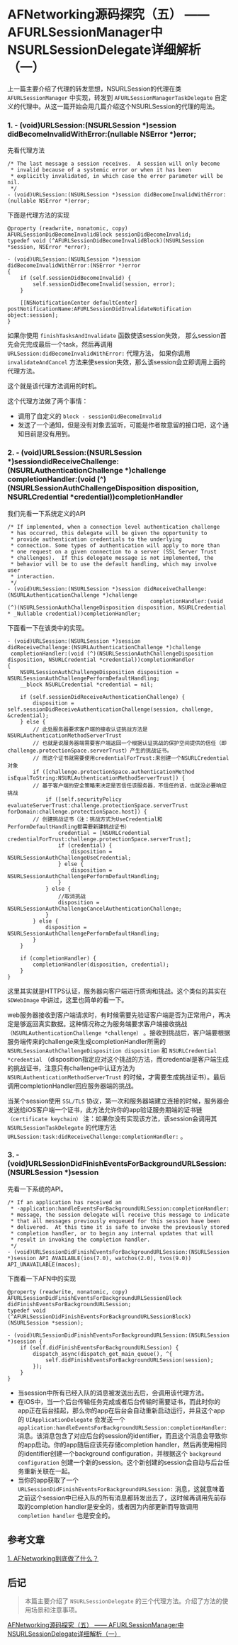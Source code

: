 # AFNetworking源码探究（五） —— AFURLSessionManager中NSURLSessionDelegate详细解析（一） 

上一篇主要介绍了代理的转发思想，NSURLSession的代理在类 `AFURLSessionManager` 中实现，转发到 `AFURLSessionManagerTaskDelegate` 自定义的代理中。从这一篇开始会用几篇介绍这个NSURLSession的代理的用法。

### 1. - (void)URLSession:(NSURLSession *)session didBecomeInvalidWithError:(nullable NSError *)error;

先看代理方法

```
/* The last message a session receives.  A session will only become
 * invalid because of a systemic error or when it has been
 * explicitly invalidated, in which case the error parameter will be nil.
 */
- (void)URLSession:(NSURLSession *)session didBecomeInvalidWithError:(nullable NSError *)error;
```

下面是代理方法的实现

```
@property (readwrite, nonatomic, copy) AFURLSessionDidBecomeInvalidBlock sessionDidBecomeInvalid;
typedef void (^AFURLSessionDidBecomeInvalidBlock)(NSURLSession *session, NSError *error);

- (void)URLSession:(NSURLSession *)session
didBecomeInvalidWithError:(NSError *)error
{
    if (self.sessionDidBecomeInvalid) {
        self.sessionDidBecomeInvalid(session, error);
    }

    [[NSNotificationCenter defaultCenter] postNotificationName:AFURLSessionDidInvalidateNotification object:session];
}
```

如果你使用 `finishTasksAndInvalidate` 函数使该session失效，
那么session首先会先完成最后一个task，然后再调用 `URLSession:didBecomeInvalidWithError:` 代理方法，
如果你调用 `invalidateAndCancel` 方法来使session失效，那么该session会立即调用上面的代理方法。

这个就是该代理方法调用的时机。

这个代理方法做了两个事情：

* 调用了自定义的 `block - sessionDidBecomeInvalid`
* 发送了一个通知，但是没有对象去监听，可能是作者故意留的接口吧，这个通知目前是没有用到。

### 2. - (void)URLSession:(NSURLSession *)sessiondidReceiveChallenge:(NSURLAuthenticationChallenge *)challenge completionHandler:(void (^)(NSURLSessionAuthChallengeDisposition disposition, NSURLCredential *credential))completionHandler

我们先看一下系统定义的API

```
/* If implemented, when a connection level authentication challenge
 * has occurred, this delegate will be given the opportunity to
 * provide authentication credentials to the underlying
 * connection. Some types of authentication will apply to more than
 * one request on a given connection to a server (SSL Server Trust
 * challenges).  If this delegate message is not implemented, the 
 * behavior will be to use the default handling, which may involve user
 * interaction. 
 */
- (void)URLSession:(NSURLSession *)session didReceiveChallenge:(NSURLAuthenticationChallenge *)challenge
                                             completionHandler:(void (^)(NSURLSessionAuthChallengeDisposition disposition, NSURLCredential * _Nullable credential))completionHandler;
```

下面看一下在该类中的实现。

```
- (void)URLSession:(NSURLSession *)session
didReceiveChallenge:(NSURLAuthenticationChallenge *)challenge
 completionHandler:(void (^)(NSURLSessionAuthChallengeDisposition disposition, NSURLCredential *credential))completionHandler
{
    NSURLSessionAuthChallengeDisposition disposition = NSURLSessionAuthChallengePerformDefaultHandling;
    __block NSURLCredential *credential = nil;

    if (self.sessionDidReceiveAuthenticationChallenge) {
        disposition = self.sessionDidReceiveAuthenticationChallenge(session, challenge, &credential);
    } else {
        // 此处服务器要求客户端的接收认证挑战方法是NSURLAuthenticationMethodServerTrust
        // 也就是说服务器端需要客户端返回一个根据认证挑战的保护空间提供的信任（即challenge.protectionSpace.serverTrust）产生的挑战证书。       
        // 而这个证书就需要使用credentialForTrust:来创建一个NSURLCredential对象
        if ([challenge.protectionSpace.authenticationMethod isEqualToString:NSURLAuthenticationMethodServerTrust]) {
        // 基于客户端的安全策略来决定是否信任该服务器，不信任的话，也就没必要响应挑战
            if ([self.securityPolicy evaluateServerTrust:challenge.protectionSpace.serverTrust forDomain:challenge.protectionSpace.host]) {
        // 创建挑战证书（注：挑战方式为UseCredential和PerformDefaultHandling都需要新建挑战证书）
                credential = [NSURLCredential credentialForTrust:challenge.protectionSpace.serverTrust];
                if (credential) {
                    disposition = NSURLSessionAuthChallengeUseCredential;
                } else {
                    disposition = NSURLSessionAuthChallengePerformDefaultHandling;
                }
            } else {
                //取消挑战
                disposition = NSURLSessionAuthChallengeCancelAuthenticationChallenge;
            }
        } else {
            disposition = NSURLSessionAuthChallengePerformDefaultHandling;
        }
    }

    if (completionHandler) {
        completionHandler(disposition, credential);
    }
}
```

这里其实就是HTTPS认证，服务器向客户端进行质询和挑战。这个类似的其实在 `SDWebImage` 中讲过，这里也简单的看一下。

web服务器接收到客户端请求时，有时候需要先验证客户端是否为正常用户，再决定是够返回真实数据。这种情况称之为服务端要求客户端接收挑战 `（NSURLAuthenticationChallenge *challenge）` 。接收到挑战后，客户端要根据服务端传来的challenge来生成completionHandler所需的 `NSURLSessionAuthChallengeDisposition disposition` 和 `NSURLCredential *credential` （disposition指定应对这个挑战的方法，而credential是客户端生成的挑战证书，注意只有challenge中认证方法为 `NSURLAuthenticationMethodServerTrust` 的时候，才需要生成挑战证书）。最后调用completionHandler回应服务器端的挑战。

当某个session使用 `SSL/TLS` 协议，第一次和服务器端建立连接的时候，服务器会发送给iOS客户端一个证书，此方法允许你的app验证服务期端的证书链 `（certificate keychain）` 注：如果你没有实现该方法，该session会调用其 `NSURLSessionTaskDelegate` 的代理方法 `URLSession:task:didReceiveChallenge:completionHandler:` 。

### 3. - (void)URLSessionDidFinishEventsForBackgroundURLSession:(NSURLSession *)session

先看一下系统的API。

```
/* If an application has received an
 * -application:handleEventsForBackgroundURLSession:completionHandler:
 * message, the session delegate will receive this message to indicate
 * that all messages previously enqueued for this session have been
 * delivered.  At this time it is safe to invoke the previously stored
 * completion handler, or to begin any internal updates that will
 * result in invoking the completion handler.
 */
- (void)URLSessionDidFinishEventsForBackgroundURLSession:(NSURLSession *)session API_AVAILABLE(ios(7.0), watchos(2.0), tvos(9.0)) API_UNAVAILABLE(macos);
```

下面看一下AFN中的实现

```
@property (readwrite, nonatomic, copy) AFURLSessionDidFinishEventsForBackgroundURLSessionBlock didFinishEventsForBackgroundURLSession;
typedef void (^AFURLSessionDidFinishEventsForBackgroundURLSessionBlock)(NSURLSession *session);

- (void)URLSessionDidFinishEventsForBackgroundURLSession:(NSURLSession *)session {
    if (self.didFinishEventsForBackgroundURLSession) {
        dispatch_async(dispatch_get_main_queue(), ^{
            self.didFinishEventsForBackgroundURLSession(session);
        });
    }
}
```

* 当session中所有已经入队的消息被发送出去后，会调用该代理方法。
* 在iOS中，当一个后台传输任务完成或者后台传输时需要证书，而此时你的app正在后台挂起，那么你的app在后台会自动重新启动运行，并且这个app的 `UIApplicationDelegate` 会发送一个 `application:handleEventsForBackgroundURLSession:completionHandler:` 消息。该消息包含了对应后台的session的identifier，而且这个消息会导致你的app启动。你的app随后应该先存储completion handler，然后再使用相同的identifier创建一个background configuration，并根据这个 `background configuration` 创建一个新的session。这个新创建的session会自动与后台任务重新关联在一起。
* 当你的app获取了一个 `URLSessionDidFinishEventsForBackgroundURLSession:` 消息，这就意味着之前这个session中已经入队的所有消息都转发出去了，这时候再调用先前存取的completion handler是安全的，或者因为内部更新而导致调用 `completion handler` 也是安全的。

## 参考文章

[1. AFNetworking到底做了什么？](https://www.jianshu.com/p/856f0e26279d)

## 后记

> 本篇主要介绍了 `NSURLSessionDelegate` 的三个代理方法。介绍了方法的使用场景和注意事项。  

[AFNetworking源码探究（五） —— AFURLSessionManager中NSURLSessionDelegate详细解析（一）](https://www.jianshu.com/p/089b99120b52)